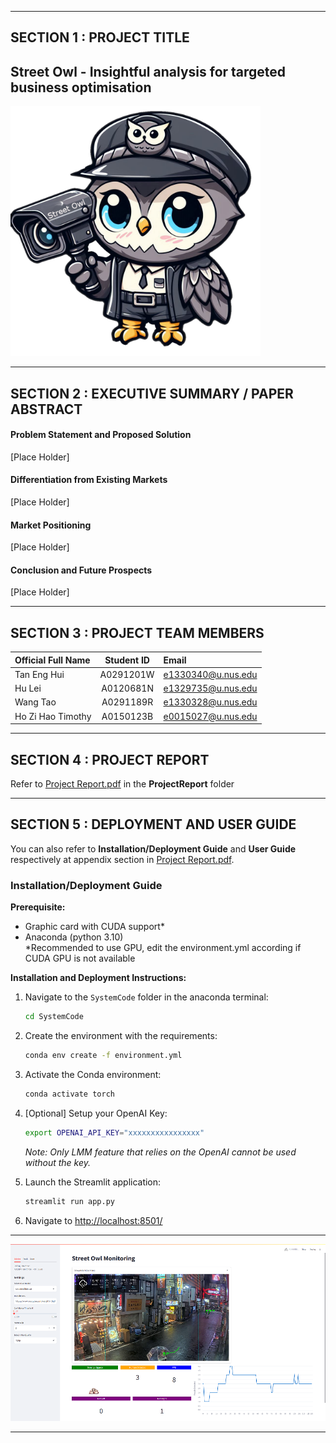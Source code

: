 ﻿

---

## SECTION 1 : PROJECT TITLE
## Street Owl - Insightful analysis for targeted business optimisation

<img src="Images/streetowl.png" width="400" />  

---

## SECTION 2 : EXECUTIVE SUMMARY / PAPER ABSTRACT
#### Problem Statement and Proposed Solution 

[Place Holder]

 

#### Differentiation from Existing Markets 

[Place Holder]

 

#### Market Positioning 

[Place Holder]

 

#### Conclusion and Future Prospects 

[Place Holder]

---

## SECTION 3 : PROJECT TEAM MEMBERS

| Official Full Name  | Student ID | Email  |
| :------------ |:---------------:| :-----|
| Tan Eng Hui | A0291201W | e1330340@u.nus.edu |
| Hu Lei | A0120681N | e1329735@u.nus.edu |
| Wang Tao | A0291189R | e1330328@u.nus.edu |
| Ho Zi Hao Timothy| A0150123B | e0015027@u.nus.edu |

---

## SECTION 4 : PROJECT REPORT

Refer to [Project Report.pdf](ProjectReport/Project%20Report.pdf) in the **ProjectReport** folder


---

## SECTION 5 : DEPLOYMENT AND USER GUIDE

You can also refer to **Installation/Deployment Guide** and **User Guide** respectively at appendix section in [Project Report.pdf](ProjectReport/Project%20Report.pdf). 


### Installation/Deployment Guide

**Prerequisite:**
- Graphic card with CUDA support*  
- Anaconda (python 3.10)  
*Recommended to use GPU, edit the environment.yml according if CUDA GPU is not available  

**Installation and Deployment Instructions:**

1. Navigate to the `SystemCode` folder in the anaconda terminal:
   ```bash
   cd SystemCode
   ```

2. Create the environment with the requirements:
   ```bash
   conda env create -f environment.yml
   ```

3. Activate the Conda environment:
   ```bash
   conda activate torch
   ```

4. [Optional] Setup your OpenAI Key:
   ```bash
   export OPENAI_API_KEY="xxxxxxxxxxxxxxxx"
   ```
   *Note: Only LMM feature that relies on the OpenAI cannot be used without the key.*

5. Launch the Streamlit application:
   ```bash
   streamlit run app.py
   ```

6. Navigate to [http://localhost:8501/](http://localhost:8501/)

---

![Street Owl Web Application](Images/web_screenshot.png)



---
